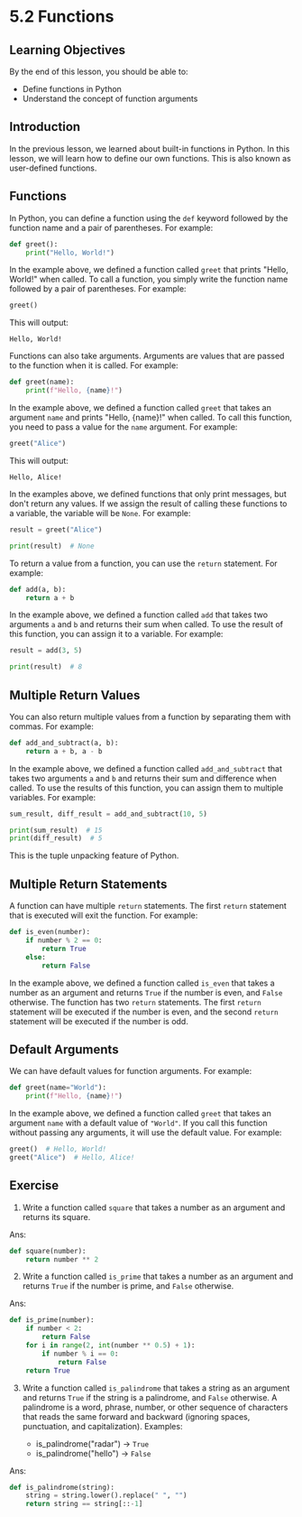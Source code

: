 # 5.2 Functions

## Learning Objectives

By the end of this lesson, you should be able to:

- Define functions in Python
- Understand the concept of function arguments

## Introduction

In the previous lesson, we learned about built-in functions in Python. In this lesson, we will learn how to define our own functions. This is also known as user-defined functions.

## Functions

In Python, you can define a function using the `def` keyword followed by the function name and a pair of parentheses. For example:

```python
def greet():
    print("Hello, World!")
```

In the example above, we defined a function called `greet` that prints "Hello, World!" when called. To call a function, you simply write the function name followed by a pair of parentheses. For example:

```python
greet()
```

This will output:

```
Hello, World!
```

Functions can also take arguments. Arguments are values that are passed to the function when it is called. For example:

```python
def greet(name):
    print(f"Hello, {name}!")
```

In the example above, we defined a function called `greet` that takes an argument `name` and prints "Hello, {name}!" when called. To call this function, you need to pass a value for the `name` argument. For example:

```python
greet("Alice")
```

This will output:

```
Hello, Alice!
```

In the examples above, we defined functions that only print messages, but don't return any values. If we assign the result of calling these functions to a variable, the variable will be `None`. For example:

```python
result = greet("Alice")

print(result)  # None
```

To return a value from a function, you can use the `return` statement. For example:

```python
def add(a, b):
    return a + b
```

In the example above, we defined a function called `add` that takes two arguments `a` and `b` and returns their sum when called. To use the result of this function, you can assign it to a variable. For example:

```python
result = add(3, 5)

print(result)  # 8
```

## Multiple Return Values

You can also return multiple values from a function by separating them with commas. For example:

```python
def add_and_subtract(a, b):
    return a + b, a - b
```

In the example above, we defined a function called `add_and_subtract` that takes two arguments `a` and `b` and returns their sum and difference when called. To use the results of this function, you can assign them to multiple variables. For example:

```python
sum_result, diff_result = add_and_subtract(10, 5)

print(sum_result)  # 15
print(diff_result)  # 5
```

This is the tuple unpacking feature of Python.

## Multiple Return Statements

A function can have multiple `return` statements. The first `return` statement that is executed will exit the function. For example:

```python
def is_even(number):
    if number % 2 == 0:
        return True
    else:
        return False
```

In the example above, we defined a function called `is_even` that takes a number as an argument and returns `True` if the number is even, and `False` otherwise. The function has two `return` statements. The first `return` statement will be executed if the number is even, and the second `return` statement will be executed if the number is odd.

## Default Arguments

We can have default values for function arguments. For example:

```python
def greet(name="World"):
    print(f"Hello, {name}!")
```

In the example above, we defined a function called `greet` that takes an argument `name` with a default value of `"World"`. If you call this function without passing any arguments, it will use the default value. For example:

```python
greet()  # Hello, World!
greet("Alice")  # Hello, Alice!
```

## Exercise

1. Write a function called `square` that takes a number as an argument and returns its square.

Ans:

```python
def square(number):
    return number ** 2
```

2. Write a function called `is_prime` that takes a number as an argument and returns `True` if the number is prime, and `False` otherwise.

Ans:

```python
def is_prime(number):
    if number < 2:
        return False
    for i in range(2, int(number ** 0.5) + 1):
        if number % i == 0:
            return False
    return True
```

3. Write a function called `is_palindrome` that takes a string as an argument and returns `True` if the string is a palindrome, and `False` otherwise. A palindrome is a word, phrase, number, or other sequence of characters that reads the same forward and backward (ignoring spaces, punctuation, and capitalization). Examples:

   - is_palindrome("radar") -> `True`
   - is_palindrome("hello") -> `False`

Ans:

```python
def is_palindrome(string):
    string = string.lower().replace(" ", "")
    return string == string[::-1]
```
